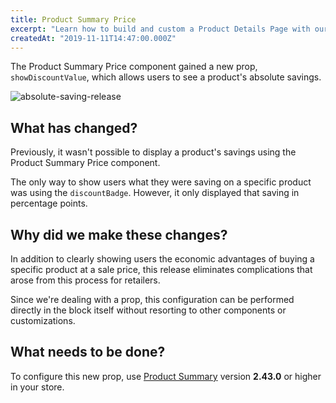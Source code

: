 ```yaml
---
title: Product Summary Price
excerpt: "Learn how to build and custom a Product Details Page with our flexible components"
createdAt: "2019-11-11T14:47:00.000Z"
---
```


The Product Summary Price component gained a new prop, `showDiscountValue`, which allows users to see a product's absolute savings. 

![absolute-saving-release](https://user-images.githubusercontent.com/52087100/68611939-13177300-049a-11ea-8601-8191fca590fb.png)

## What has changed?

Previously, it wasn't possible to display a product's savings using the Product Summary Price component.

The only way to show users what they were saving on a specific product was using the `discountBadge`. However, it only displayed that saving in percentage points.

## Why did we make these changes? 

In addition to clearly showing users the economic advantages of buying a specific product at a sale price, this release eliminates complications that arose from this process for retailers. 

Since we're dealing with a prop, this configuration can be performed directly in the block itself without resorting to other components or customizations.  

## What needs to be done?

To configure this new prop, use [Product Summary](https://developers.vtex.com/docs/apps/vtex.product-summary@2.43.0) version **2.43.0** or higher in your store.
